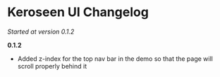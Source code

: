 # Keroseen UI Changelog

_Started at version 0.1.2_

__0.1.2__
* Added z-index for the top nav bar in the demo so that the page will scroll properly behind it